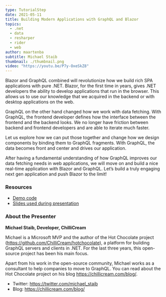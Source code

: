 ```yaml
---
type: TutorialStep
date: 2021-05-11
title: Building Modern Applications with GraphQL and Blazor
topics:
  - .net
  - data
  - resharper
  - rider
  - web
author: maartenba
subtitle: Michael Staib
thumbnail: ./thumbnail.png
video: "https://youtu.be/P7y-OxeSkZ8"
---
```


Blazor and GraphQL combined will revolutionize how we build rich SPA applications with pure .NET.
Blazor, for the first time in years, gives .NET developers the ability to develop applications that run in the browser. This allows us to use our knowledge that we acquired in the backend or with desktop applications on the web.

GraphQL on the other hand changed how we work with data fetching. With GraphQL, the frontend developer defines how the interface between the frontend and the backend looks. We no longer have friction between backend and frontend developers and are able to iterate much faster.

Let us explore how we can put those together and change how we design components by binding them to GraphQL fragments. With GraphQL, the data becomes front and center and drives our application.

After having a fundamental understanding of how GraphQL improves our data fetching needs in web applications, we will move on and build a nice real-time application with Blazor and GraphQL. Let’s build a truly engaging next gen application and push Blazor to the limit!

### Resources

- [Demo code](https://github.com/michaelstaib/PublicSpeaking/tree/master/jetbrains_net_days_2021)
- [Slides used during presentation](https://slides.com/michaelingmarstaib/developer-week-building-modern-applications-with-graphql-and-blazor)

### About the Presenter

**Michael Staib, Developer, ChilliCream**

Michael is a Microsoft MVP and the author of the Hot Chocolate project (<https://github.com/ChilliCream/hotchocolate>), a platform for building GraphQL servers and clients in .NET. For the last three years, this open-source project has been his main focus.

Apart from his work in the open-source community, Michael works as a consultant to help companies to move to GraphQL. You can read about the Hot Chocolate project on his blog <https://chillicream.com/blog/>.

- Twitter: <https://twitter.com/michael_staib>
- Blog: <https://chillicream.com/blog/>
